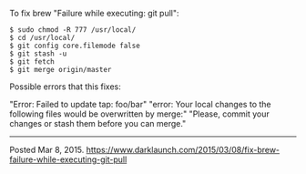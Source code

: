 To fix brew "Failure while executing: git pull":

```
$ sudo chmod -R 777 /usr/local/
$ cd /usr/local/
$ git config core.filemode false
$ git stash -u
$ git fetch
$ git merge origin/master
```

Possible errors that this fixes:

"Error: Failed to update tap: foo/bar"
"error: Your local changes to the following files would be overwritten by merge:"
"Please, commit your changes or stash them before you can merge."

---

Posted Mar 8, 2015.
https://www.darklaunch.com/2015/03/08/fix-brew-failure-while-executing-git-pull